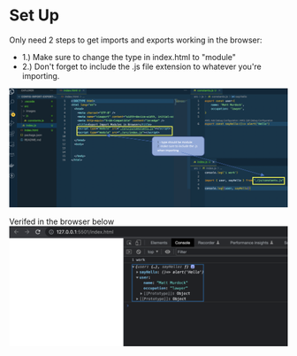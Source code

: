 # Set Up

Only need 2 steps to get imports and exports working in the browser:

- 1.) Make sure to change the type in index.html to "module"
- 2.) Don't forget to include the .js file extension to whatever you're importing.

![set up](src/images/setUp.png)

Verifed in the browser below
![result](src/images//result.png)
